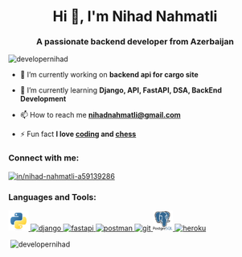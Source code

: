 <h1 align="center">Hi 👋, I'm Nihad Nahmatli</h1>
<h3 align="center">A passionate backend developer from Azerbaijan</h3>

<p align="left"> <img src="https://komarev.com/ghpvc/?username=developernihad&label=Profile%20views&color=0e75b6&style=flat" alt="developernihad" /> </p>

- 🔭 I’m currently working on **backend api for cargo site**

- 🌱 I’m currently learning **Django, API, FastAPI, DSA, BackEnd Development**

- 📫 How to reach me **nihadnahmatli@gmail.com**

- ⚡ Fun fact **I love <a href="https://leetcode.com/u/nihad_nahmatli/" target="_blank">coding</a> and <a href="https://www.chess.com/member/nihad_chess_aze" target="_blank">chess</a>**

<h3 align="left">Connect with me:</h3>
<p align="left">
<a href="https://linkedin.com/in/nihad-nahmatli-a59139286" target="blank"><img align="center" src="https://raw.githubusercontent.com/rahuldkjain/github-profile-readme-generator/master/src/images/icons/Social/linked-in-alt.svg" alt="in/nihad-nahmatli-a59139286" height="30" width="40" /></a>
</p>

<h3 align="left">Languages and Tools:</h3>
<p align="left"> 
  <a href="https://www.python.org" target="_blank" rel="noreferrer"> 
    <img src="https://raw.githubusercontent.com/devicons/devicon/master/icons/python/python-original.svg" alt="python" width="40" height="40"/> 
  </a> 
  <a href="https://www.djangoproject.com/" target="_blank" rel="noreferrer"> 
    <img src="https://cdn.worldvectorlogo.com/logos/django.svg" alt="django" width="40" height="40"/> 
  </a> 
  <a href="https://fastapi.tiangolo.com/" target="_blank" rel="noreferrer"> 
    <img src="https://cdn.worldvectorlogo.com/logos/fastapi.svg" alt="fastapi" width="40" height="40"/> 
  </a> 
  <a href="https://postman.com" target="_blank" rel="noreferrer"> 
    <img src="https://www.vectorlogo.zone/logos/getpostman/getpostman-icon.svg" alt="postman" width="40" height="40"/> 
  </a> 
  <a href="https://git-scm.com/" target="_blank" rel="noreferrer"> 
    <img src="https://www.vectorlogo.zone/logos/git-scm/git-scm-icon.svg" alt="git" width="40" height="40"/> 
  </a> 
  <a href="https://www.postgresql.org" target="_blank" rel="noreferrer"> 
    <img src="https://raw.githubusercontent.com/devicons/devicon/master/icons/postgresql/postgresql-original-wordmark.svg" alt="postgresql" width="40" height="40"/> 
  </a>
  <a href="https://heroku.com" target="_blank" rel="noreferrer"> 
    <img src="https://www.vectorlogo.zone/logos/heroku/heroku-icon.svg" alt="heroku" width="40" height="40"/> 
  </a>
</p>

<p>&nbsp;<img align="center" src="https://github-readme-stats.vercel.app/api?username=developernihad&show_icons=true&locale=en" alt="developernihad" /></p>
